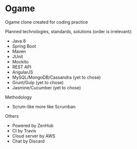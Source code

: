 # Ogame
Ogame clone created for coding practice

Planned technologies, standards, solutions (order is irrelevant):
- Java 8
- Spring Boot
- Maven
- JUnit
- Mockito
- REST API
- AngularJS
- MySQL/MongoDB/Cassandra (yet to chose)
- Grunt/Gulp (yet to chose)
- Jasmine/Cucumber (yet to chose)

Methodology
- Scrum-like more like Scrumban

Others
- Powered by ZenHub
- CI by Travis
- Cloud server by AWS
- Chat by Discard
